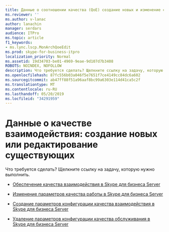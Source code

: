 ```yaml
---
title: Данные о соотношении качества (QoE) создание новых и изменение существующих
ms.reviewer: ''
ms.author: v-lanac
author: lanachin
manager: serdars
audience: ITPro
ms.topic: article
f1_keywords:
- ms.lync.lscp.MonArchQoeEdit
ms.prod: skype-for-business-itpro
localization_priority: Normal
ms.assetid: 19d34703-be01-4969-9eae-9d107d7b3408
ROBOTS: NOINDEX, NOFOLLOW
description: Что требуется сделать? Щелкните ссылку на задачу, которую нужно выполнить.
ms.openlocfilehash: 87fc556b03a046f5e7651f7ce4149cc84dc6a602
ms.sourcegitcommit: ab47ff88f51a96aaf8bc99a6303e114d41ca5c2f
ms.translationtype: MT
ms.contentlocale: ru-RU
ms.lasthandoff: 05/20/2019
ms.locfileid: "34291959"
---
```

# <a name="quality-of-experience-qoe-data-create-new-or-edit-existing"></a>Данные о качестве взаимодействия: создание новых или редактирование существующих
 
Что требуется сделать? Щелкните ссылку на задачу, которую нужно выполнить.
  
- [Обеспечение качества взаимодействия в Skype для бизнеса Server](../../../manage/health-and-monitoring/enable-qoe.md)
    
- [Изменение параметров качества работы в Skype для бизнеса Server](../../../manage/health-and-monitoring/modify-qoe-settings.md)
    
- [Создание параметров конфигурации качества взаимодействия в Skype для бизнеса Server](../../../manage/health-and-monitoring/create-qoe-configuration-settings.md)
    
- [Удаление параметров конфигурации качества обслуживания в Skype для бизнеса Server](../../../manage/health-and-monitoring/delete-qoe-configuration-settings.md)
    
 

